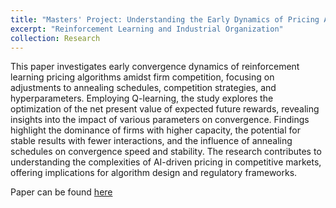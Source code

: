 ```yaml
---
title: "Masters' Project: Understanding the Early Dynamics of Pricing Algorithms"
excerpt: "Reinforcement Learning and Industrial Organization"
collection: Research
---
```


This paper investigates early convergence dynamics of reinforcement learning pricing algorithms amidst firm competition, focusing on adjustments to annealing schedules, competition strategies, and hyperparameters. Employing Q-learning, the study
explores the optimization of the net present value of expected future rewards, revealing
insights into the impact of various parameters on convergence. Findings highlight the
dominance of firms with higher capacity, the potential for stable results with fewer
interactions, and the influence of annealing schedules on convergence speed and stability. The research contributes to understanding the complexities of AI-driven pricing in
competitive markets, offering implications for algorithm design and regulatory frameworks.

Paper can be found [here](/files/Master%20Project%205:5.pdf)


